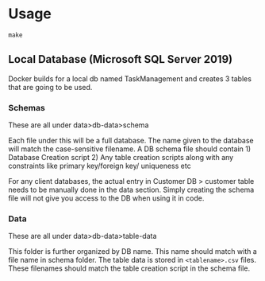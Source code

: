 # Usage

`make`

## Local Database (Microsoft SQL Server 2019)

Docker builds for a local db named TaskManagement and creates 3 tables that are going to be used. 

### Schemas

These are all under data>db-data>schema

Each file under this will be a full database. The name given to the database will match the case-sensitive filename. A DB schema file should contain 1) Database Creation script 2) Any table creation scripts along with any constraints like primary key/foreign key/ uniqueness etc

For any client databases, the actual entry in Customer DB > customer table needs to be manually done in the data section. Simply creating the schema file will not give you access to the DB when using it in code.

### Data

These are all under data>db-data>table-data

This folder is further organized by DB name. This name should match with a file name in schema folder.
The table data is stored in `<tablename>.csv` files. These filenames should match the table creation script in the schema file.
